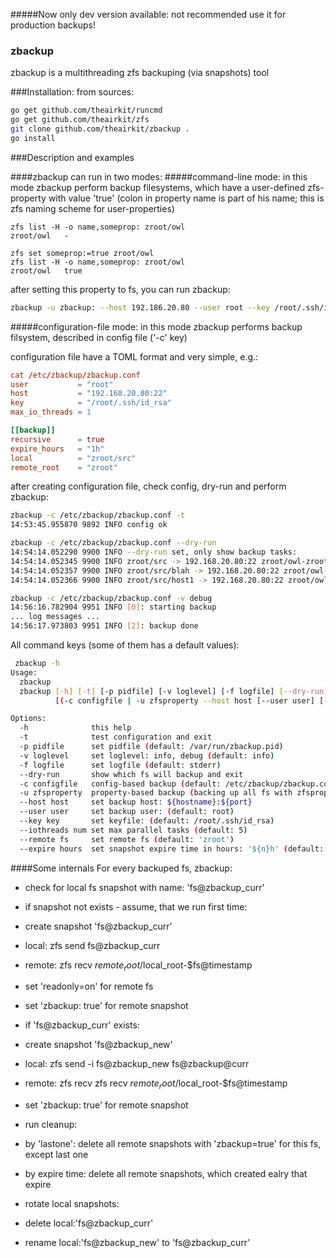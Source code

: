 #####Now only dev version available: not recommended use it for production backups!

### zbackup

zbackup is a multithreading zfs backuping (via snapshots) tool


###Installation:
from sources:
```bash
go get github.com/theairkit/runcmd
go get github.com/theairkit/zfs
git clone github.com/theairkit/zbackup .
go install
```


###Description and examples

####zbackup can run in two modes:
#####command-line mode:
in this mode zbackup perform backup filesystems,
which have a user-defined zfs-property with value 'true'
(colon in property name is part of his name;
this is zfs naming scheme for user-properties)
```
zfs list -H -o name,someprop: zroot/owl                 
zroot/owl   -

zfs set someprop:=true zroot/owl
zfs list -H -o name,someprop: zroot/owl
zroot/owl   true
```

after setting this property to fs, you can run zbackup:
```bash
zbackup -u zbackup: --host 192.186.20.80 --user root --key /root/.ssh/id_rsa
```

#####configuration-file mode:
in this mode zbackup performs backup filsystem, described in
config file ('-c' key)

configuration file have a TOML format and very simple, e.g.:
```toml
cat /etc/zbackup/zbackup.conf 
user           = "root"
host           = "192.168.20.80:22"
key            = "/root/.ssh/id_rsa"
max_io_threads = 1

[[backup]]
recursive      = true
expire_hours   = "1h"
local          = "zroot/src"
remote_root    = "zroot"
```

after creating configuration file, check config, dry-run and perform zbackup:
```bash
zbackup -c /etc/zbackup/zbackup.conf -t
14:53:45.955870 9892 INFO config ok

zbackup -c /etc/zbackup/zbackup.conf --dry-run
14:54:14.052290 9900 INFO --dry-run set, only show backup tasks:
14:54:14.052345 9900 INFO zroot/src -> 192.168.20.80:22 zroot/owl-zroot-src
14:54:14.052357 9900 INFO zroot/src/blah -> 192.168.20.80:22 zroot/owl-zroot-src-blah
14:54:14.052366 9900 INFO zroot/src/host1 -> 192.168.20.80:22 zroot/owl-zroot-src-host1

zbackup -c /etc/zbackup/zbackup.conf -v debug
14:56:16.782904 9951 INFO [0]: starting backup
... log messages ...
14:56:17.973803 9951 INFO [2]: backup done
```

All command keys (some of them has a default values):
```bash
 zbackup -h
Usage:
  zbackup
  zbackup [-h] [-t] [-p pidfile] [-v loglevel] [-f logfile] [--dry-run]
          [(-c configfile | -u zfsproperty --host host [--user user] [--key key] [--iothreads num] [--remote fs] [--expire hours])]

Options:
  -h              this help
  -t              test configuration and exit
  -p pidfile      set pidfile (default: /var/run/zbackup.pid)
  -v loglevel     set loglevel: info, debug (default: info)
  -f logfile      set logfile (default: stderr)
  --dry-run       show which fs will backup and exit
  -c configfile   config-based backup (default: /etc/zbackup/zbackup.conf)
  -u zfsproperty  property-based backup (backing up all fs with zfsproperty)
  --host host     set backup host: ${hostname}:${port}
  --user user     set backup user: (default: root)
  --key key       set keyfile: (default: /root/.ssh/id_rsa)
  --iothreads num set max parallel tasks (default: 5)
  --remote fs     set remote fs (default: 'zroot')
  --expire hours  set snapshot expire time in hours: '${n}h' (default: 24h)
```

####Some internals
For every backuped fs, zbackup:
* check for local fs snapshot with name: 'fs@zbackup_curr'

* if snapshot not exists - assume, that we run first time:
 * create snapshot 'fs@zbackup_curr'
 * local: zfs send fs@zbackup_curr
 * remote: zfs recv $remote_root/$local_root-$fs@timestamp
 * set 'readonly=on' for remote fs
 * set 'zbackup: true' for remote snapshot

* if 'fs@zbackup_curr'  exists:
 * create snapshot 'fs@zbackup_new'
 * local: zfs send -i fs@zbackup_new fs@zbackup@curr
 * remote: zfs recv zfs recv $remote_root/$local_root-$fs@timestamp
 * set 'zbackup: true' for remote snapshot

* run cleanup:
 * by 'lastone': delete all remote snapshots with 'zbackup=true' for this fs, except last one
 * by expire time: delete all remote snapshots, which created ealry that expire

* rotate local snapshots:
 * delete local:'fs@zbackup_curr'
 * rename local:'fs@zbackup_new' to 'fs@zbackup_curr'

